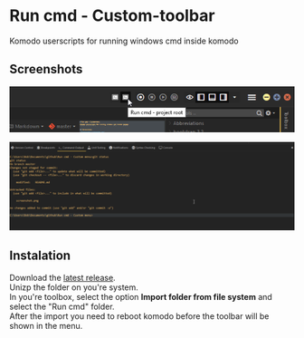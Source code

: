 # Run cmd - Custom-toolbar
Komodo userscripts for running windows cmd inside komodo

## Screenshots
![Screenshot](screenshot.png)

![screenshot 2](screenshot-2.png)

## Instalation
Download the [latest release](https://github.com/babobski/Run-cmd-Custom-menu/releases/latest).   
Unizp the folder on you're system.  
In you're toolbox, select the option **Import folder from file system** and select the "Run cmd" folder.  
After the import you need to reboot komodo before the toolbar will be shown in the menu.
